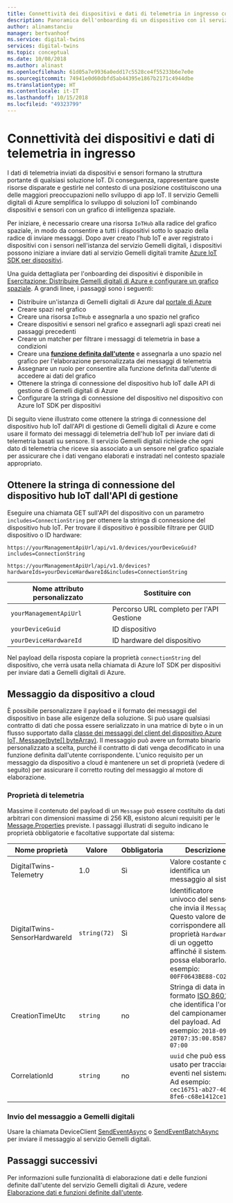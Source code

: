 ```yaml
---
title: Connettività dei dispositivi e dati di telemetria in ingresso con Gemelli digitali di Azure | Microsoft Docs
description: Panoramica dell'onboarding di un dispositivo con il servizio Gemelli digitali di Azure
author: alinamstanciu
manager: bertvanhoof
ms.service: digital-twins
services: digital-twins
ms.topic: conceptual
ms.date: 10/08/2018
ms.author: alinast
ms.openlocfilehash: 61d05a7e9936a0edd17c5528ce4f55233b6e7e0e
ms.sourcegitcommit: 74941e0d60dbfd5ab44395e1867b2171c4944dbe
ms.translationtype: HT
ms.contentlocale: it-IT
ms.lasthandoff: 10/15/2018
ms.locfileid: "49323799"
---
```

# <a name="device-connectivity-and-telemetry-ingress"></a>Connettività dei dispositivi e dati di telemetria in ingresso

I dati di telemetria inviati da dispositivi e sensori formano la struttura portante di qualsiasi soluzione IoT. Di conseguenza, rappresentare queste risorse disparate e gestirle nel contesto di una posizione costituiscono una delle maggiori preoccupazioni nello sviluppo di app IoT. Il servizio Gemelli digitali di Azure semplifica lo sviluppo di soluzioni IoT combinando dispositivi e sensori con un grafico di intelligenza spaziale.

Per iniziare, è necessario creare una risorsa `IoTHub` alla radice del grafico spaziale, in modo da consentire a tutti i dispositivi sotto lo spazio della radice di inviare messaggi. Dopo aver creato l'hub IoT e aver registrato i dispositivi con i sensori nell'istanza del servizio Gemelli digitali, i dispositivi possono iniziare a inviare dati al servizio Gemelli digitali tramite [Azure IoT SDK per dispositivi](https://docs.microsoft.com/azure/iot-hub/iot-hub-devguide-sdks#azure-iot-device-sdks).

Una guida dettagliata per l'onboarding dei dispositivi è disponibile in [Esercitazione: Distribuire Gemelli digitali di Azure e configurare un grafico spaziale](tutorial-facilities-setup.md). A grandi linee, i passaggi sono i seguenti:

- Distribuire un'istanza di Gemelli digitali di Azure dal [portale di Azure](https://portal.azure.com)
- Creare spazi nel grafico
- Creare una risorsa `IoTHub` e assegnarla a uno spazio nel grafico
- Creare dispositivi e sensori nel grafico e assegnarli agli spazi creati nei passaggi precedenti
- Creare un matcher per filtrare i messaggi di telemetria in base a condizioni
- Creare una [**funzione definita dall'utente**](concepts-user-defined-functions.md) e assegnarla a uno spazio nel grafico per l'elaborazione personalizzata dei messaggi di telemetria
- Assegnare un ruolo per consentire alla funzione definita dall'utente di accedere ai dati del grafico
- Ottenere la stringa di connessione del dispositivo hub IoT dalle API di gestione di Gemelli digitali di Azure
- Configurare la stringa di connessione del dispositivo nel dispositivo con Azure IoT SDK per dispositivi

Di seguito viene illustrato come ottenere la stringa di connessione del dispositivo hub IoT dall'API di gestione di Gemelli digitali di Azure e come usare il formato dei messaggi di telemetria dell'hub IoT per inviare dati di telemetria basati su sensore. Il servizio Gemelli digitali richiede che ogni dato di telemetria che riceve sia associato a un sensore nel grafico spaziale per assicurare che i dati vengano elaborati e instradati nel contesto spaziale appropriato.

## <a name="get-the-iot-hub-device-connection-string-from-the-management-api"></a>Ottenere la stringa di connessione del dispositivo hub IoT dall'API di gestione

Eseguire una chiamata GET sull'API del dispositivo con un parametro `includes=ConnectionString` per ottenere la stringa di connessione del dispositivo hub IoT. Per trovare il dispositivo è possibile filtrare per GUID dispositivo o ID hardware:

```plaintext
https://yourManagementApiUrl/api/v1.0/devices/yourDeviceGuid?includes=ConnectionString
```

```plaintext
https://yourManagementApiUrl/api/v1.0/devices?hardwareIds=yourDeviceHardwareId&includes=ConnectionString
```

| Nome attributo personalizzato | Sostituire con |
| --- | --- |
| `yourManagementApiUrl` | Percorso URL completo per l'API Gestione |
| `yourDeviceGuid` | ID dispositivo |
| `yourDeviceHardwareId` | ID hardware del dispositivo |

Nel payload della risposta copiare la proprietà `connectionString` del dispositivo, che verrà usata nella chiamata di Azure IoT SDK per dispositivi per inviare dati a Gemelli digitali di Azure.

## <a name="device-to-cloud-message"></a>Messaggio da dispositivo a cloud

È possibile personalizzare il payload e il formato dei messaggii del dispositivo in base alle esigenze della soluzione. Si può usare qualsiasi contratto di dati che possa essere serializzato in una matrice di byte o in un flusso supportato dalla [classe dei messaggi del client del dispositivo Azure IoT, Message(byte[] byteArray)](https://docs.microsoft.com/dotnet/api/microsoft.azure.devices.client.message.-ctor?view=azure-dotnet#Microsoft_Azure_Devices_Client_Message__ctor_System_Byte___). Il messaggio può avere un formato binario personalizzato a scelta, purché il contratto di dati venga decodificato in una funzione definita dall'utente corrispondente. L'unico requisito per un messaggio da dispositivo a cloud è mantenere un set di proprietà (vedere di seguito) per assicurare il corretto routing del messaggio al motore di elaborazione.

### <a name="telemetry-properties"></a>Proprietà di telemetria

Massime il contenuto del payload di un `Message` può essere costituito da dati arbitrari con dimensioni massime di 256 KB, esistono alcuni requisiti per le [Message.Properties](https://docs.microsoft.com/dotnet/api/microsoft.azure.devices.client.message.properties?view=azure-dotnet) previste. I passaggi illustrati di seguito indicano le proprietà obbligatorie e facoltative supportate dal sistema:

| Nome proprietà | Valore | Obbligatoria | Descrizione |
|---|---|---|---|
| DigitalTwins-Telemetry | 1.0 | Sì | Valore costante che identifica un messaggio al sistema |
| DigitalTwins-SensorHardwareId | `string(72)` | Sì | Identificatore univoco del sensore che invia il `Message`. Questo valore deve corrispondere alla proprietà `HardwareId` di un oggetto affinché il sistema possa elaborarlo. Ad esempio: `00FF0643BE88-CO2` |
| CreationTimeUtc | `string` | no | Stringa di data in formato [ISO 8601](https://en.wikipedia.org/wiki/ISO_8601) che identifica l'ora del campionamento del payload. Ad esempio: `2018-09-20T07:35:00.8587882-07:00` |
| CorrelationId | `string` | no | `uuid` che può essere usato per tracciare gli eventi nel sistema. Ad esempio: `cec16751-ab27-405d-8fe6-c68e1412ce1f`

### <a name="sending-your-message-to-digital-twins"></a>Invio del messaggio a Gemelli digitali

Usare la chiamata DeviceClient [SendEventAsync](https://docs.microsoft.com/dotnet/api/microsoft.azure.devices.client.deviceclient.sendeventasync?view=azure-dotnet) o [SendEventBatchAsync](https://docs.microsoft.com/dotnet/api/microsoft.azure.devices.client.deviceclient.sendeventbatchasync?view=azure-dotnet) per inviare il messaggio al servizio Gemelli digitali.

## <a name="next-steps"></a>Passaggi successivi

Per informazioni sulle funzionalità di elaborazione dati e delle funzioni definite dall'utente del servizio Gemelli digitali di Azure, vedere [Elaborazione dati e funzioni definite dall'utente](concepts-user-defined-functions.md).

